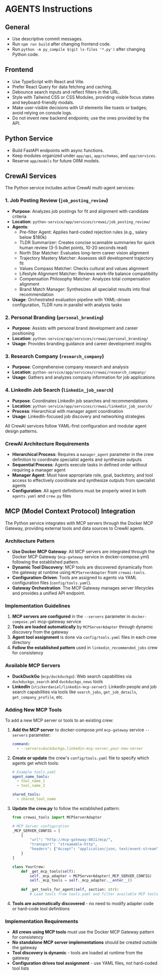 # AGENTS Instructions

## General
- Use descriptive commit messages.
- Run `npm run build` after changing frontend code.
- Run `python -m py_compile $(git ls-files '*.py')` after changing Python code.

## Frontend
- Use TypeScript with React and Vite.
- Prefer React Query for data fetching and caching.
- Debounce search inputs and reflect filters in the URL.
- Style with Tailwind CSS or CSS Modules, providing visible focus states and keyboard-friendly modals.
- Make user-visible decisions with UI elements like toasts or badges; avoid relying on console logs.
- Do not invent new backend endpoints; use the ones provided by the API.

## Python Service
- Build FastAPI endpoints with async functions.
- Keep modules organized under `app/api`, `app/schemas`, and `app/services`.
- Reserve `app/models` for future ORM models.

## CrewAI Services
The Python service includes active CrewAI multi-agent services:

### 1. Job Posting Review (`job_posting_review`)
- **Purpose**: Analyzes job postings for fit and alignment with candidate criteria
- **Location**: `python-service/app/services/crewai/job_posting_review/`
- **Agents**:
  - Pre-filter Agent: Applies hard-coded rejection rules (e.g., salary below $180k)
  - TLDR Summarizer: Creates concise scannable summaries for quick human review (3-5 bullet points, 10-20 seconds read)
  - North Star Matcher: Evaluates long-term career vision alignment
  - Trajectory Mastery Matcher: Assesses skill development trajectory fit
  - Values Compass Matcher: Checks cultural and values alignment
  - Lifestyle Alignment Matcher: Reviews work-life balance compatibility
  - Compensation Philosophy Matcher: Analyzes total compensation alignment
  - Brand Match Manager: Synthesizes all specialist results into final recommendation
- **Usage**: Orchestrated evaluation pipeline with YAML-driven configuration, TLDR runs in parallel with analysis tasks

### 2. Personal Branding (`personal_branding`)
- **Purpose**: Assists with personal brand development and career positioning
- **Location**: `python-service/app/services/crewai/personal_branding/`
- **Usage**: Provides branding guidance and career development insights

### 3. Research Company (`research_company`) 
- **Purpose**: Comprehensive company research and analysis
- **Location**: `python-service/app/services/crewai/research_company/`
- **Usage**: Gathers and analyzes company information for job applications

### 4. LinkedIn Job Search (`linkedin_job_search`)
- **Purpose**: Coordinates LinkedIn job searches and recommendations
- **Location**: `python-service/app/services/crewai/linkedin_job_search/`
- **Process**: Hierarchical with manager agent coordination
- **Usage**: LinkedIn-focused job discovery and networking strategies

All CrewAI services follow YAML-first configuration and modular agent design patterns.

### CrewAI Architecture Requirements
- **Hierarchical Process**: Requires a `manager_agent` parameter in the crew definition to coordinate specialist agents and synthesize outputs
- **Sequential Process**: Agents execute tasks in defined order without requiring a manager agent
- **Manager Agent**: Must have appropriate role, goal, backstory, and tool access to effectively coordinate and synthesize outputs from specialist agents
- **Configuration**: All agent definitions must be properly wired in both `agents.yaml` and `crew.py` files

## MCP (Model Context Protocol) Integration

The Python service integrates with MCP servers through the Docker MCP Gateway, providing external tools and data sources to CrewAI agents.

### Architecture Pattern
- **Use Docker MCP Gateway**: All MCP servers are integrated through the Docker MCP Gateway (`mcp-gateway` service in docker-compose.yml) following the established pattern.
- **Dynamic Tool Discovery**: MCP tools are discovered dynamically from the gateway at runtime using `MCPServerAdapter` from `crewai-tools`.
- **Configuration-Driven**: Tools are assigned to agents via YAML configuration files (`config/tools.yaml`).
- **Gateway Orchestration**: The MCP Gateway manages server lifecycles and provides a unified API endpoint.

### Implementation Guidelines
1. **MCP servers are configured** in the `--servers` parameter in `docker-compose.yml` mcp-gateway service
2. **Tools are loaded automatically** by `MCPServerAdapter` through dynamic discovery from the gateway
3. **Agent tool assignment** is done via `config/tools.yaml` files in each crew directory
4. **Follow the established pattern** used in `linkedin_recommended_jobs` crew for consistency

### Available MCP Servers
- **DuckDuckGo** (`mcp/duckduckgo`): Web search capabilities via `duckduckgo_search` and `duckduckgo_news` tools
- **LinkedIn** (`stickerdaniel/linkedin-mcp-server`): LinkedIn people and job search capabilities via tools like `search_jobs`, `get_job_details`, `get_company_profile`, etc.

### Adding New MCP Tools

To add a new MCP server or tools to an existing crew:

1. **Add the MCP server** to docker-compose.yml `mcp-gateway` service `--servers` parameter:
   ```yaml
   command:
     - --servers=duckduckgo,linkedin-mcp-server,your-new-server
   ```

2. **Create or update** the crew's `config/tools.yaml` file to specify which agents get which tools:
   ```yaml
   # Example tools.yaml
   agent_name_tools:
     - tool_name_1
     - tool_name_2
   
   shared_tools:
     - shared_tool_name
   ```

3. **Update the crew.py** to follow the established pattern:
   ```python
   from crewai_tools import MCPServerAdapter
   
   # MCP Server configuration
   _MCP_SERVER_CONFIG = [
       {
           "url": "http://mcp-gateway:8811/mcp/",
           "transport": "streamable-http",
           "headers": {"Accept": "application/json, text/event-stream"}
       }
   ]
   
   class YourCrew:
       def _get_mcp_tools(self):
           self._mcp_adapter = MCPServerAdapter(_MCP_SERVER_CONFIG)
           self._mcp_tools = self._mcp_adapter.__enter__()
           
       def _get_tools_for_agent(self, section: str):
           # Load tools from tools.yaml and filter available MCP tools
   ```

4. **Tools are automatically discovered** - no need to modify adapter code or hard-code tool definitions

### Implementation Requirements
- **All crews using MCP tools** must use the Docker MCP Gateway pattern for consistency
- **No standalone MCP server implementations** should be created outside the gateway
- **Tool discovery is dynamic** - tools are loaded at runtime from the gateway
- **Configuration drives tool assignment** - use YAML files, not hard-coded tool lists
